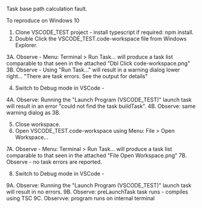 
Task base path calculation fault.

To reproduce on Windows 10

1. Clone VSCODE_TEST project - install typescript if required: npm install.
2. Double Click the VSCODE_TEST.code-workspace file from Windows Explorer.

3A. Observe - Menu: Terminal > Run Task... will produce a task list comparable to that seen in the attached "Dbl Click code-workspace.png"
3B. Observe - Using "Run Task..." will result in a warning dialog lower right... "There are task errors. See the output for details"

4. Switch to Debug mode in VSCode - 

4A. Observe: Running the "Launch Program (VSCODE_TEST)" launch task will result in an error "could not find the task buildTask". 
4B. Observe: same warning dialog as 3B.

5. Close workspace.
6. Open VSCODE_TEST.code-workspace using Menu: File > Open Workspace...

7A. Observe - Menu: Terminal > Run Task... will produce a task list comparable to that seen in the attached "File Open Workspace.png"
7B. Observe - no task errors are reported.

8. Switch to Debug mode in VSCode - 

9A. Observe: Running the "Launch Program (VSCODE_TEST)" launch task will result in no errors.
9B. Observe: preLaunchTask task runs - compiles using TSC
9C. Observve: program runs on internal terminal

